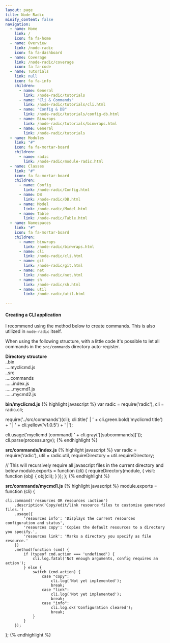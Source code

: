 ```yaml
---
layout: page
title: Node Radic
minify_content: false
navigation:
  - name: Home
    link: /
    icon: fa fa-home
  - name: Overview
    link: /node-radic
    icon: fa fa-dashboard
  - name: Coverage
    link: /node-radic/coverage
    icon: fa fa-code
  - name: Tutorials
    link: null
    icon: fa fa-info
    children:
      - name: General
        link: /node-radic/tutorials
      - name: "Cli & Commands"
        link: /node-radic/tutorials/cli.html
      - name: "Config & DB"
        link: /node-radic/tutorials/config-db.html
      - name: Binwraps
        link: /node-radic/tutorials/binwraps.html
      - name: General
        link: /node-radic/tutorials
  - name: Modules
    link: "#"
    icon: fa fa-mortar-board
    children:
      - name: radic
        link: /node-radic/module-radic.html
  - name: Classes
    link: "#"
    icon: fa fa-mortar-board
    children:
      - name: Config
        link: /node-radic/Config.html
      - name: DB
        link: /node-radic/DB.html
      - name: Model
        link: /node-radic/Model.html
      - name: Table
        link: /node-radic/Table.html
  - name: Namespaces
    link: "#"
    icon: fa fa-mortar-board
    children:
      - name: binwraps
        link: /node-radic/binwraps.html
      - name: cli
        link: /node-radic/cli.html
      - name: git
        link: /node-radic/git.html
      - name: net
        link: /node-radic/net.html
      - name: sh
        link: /node-radic/sh.html
      - name: util
        link: /node-radic/util.html

---
```

#### Creating a CLI application

I recommend using the method below to create commands. This is also utilized in `node-radic` itself.


When using the following structure, with a little code it's possible to let all commands in the `src/commands` directory auto-register.

**Directory structure**  
..bin   
....myclicmd.js  
..src  
....commands  
......index.js  
......mycmd1.js  
......mycmd2.js  


**bin/myclicmd.js**
{% highlight javascript %}
var radic = require('radic'),
    cli = radic.cli;

require('../src/commands')(cli);
cli.title('  |  ' + cli.green.bold('myclicmd title') + '  | ' + cli.yellow('v1.0.5') + ' |');

cli.usage('myclicmd [command] ' + cli.gray('[[subcommands]]'));
cli.parse(process.argv);
{% endhighlight %}


**src/commands/index.js**
{% highlight javascript %}
var radic = require('radic'),
    util = radic.util,
    requireDirectory = util.requireDirectory;

// This will recursively require all javascript files in the current directory and below
module.exports = function (cli) {
    requireDirectory(module, {
        visit: function (obj) {
            obj(cli);
        }
    });
};
{% endhighlight %}


**src/commands/mycmd1.js**
{% highlight javascript %}
module.exports = function (cli) {

    cli.command('resources OR resources :action')
        .description('Copy/edit/link resource files to customise generated files.')
        .usage({
            'resources info': 'Displays the current resources configuration and status',
            'resources copy': 'Copies the default resources to a directory you specify.',
            'resources link': 'Marks a directory you specify as file resource.'
        })
        .method(function (cmd) {
            if (typeof cmd.action === 'undefined') {
                cli.log.fatal('Not enough arguments, config requires an action');
            } else {
                switch (cmd.action) {
                    case "copy":
                        cli.log('Not yet implemented');
                        break;
                    case "link":
                        cli.log('Not yet implemented');
                        break;
                    case "info":
                        cli.log.ok('Configuration cleared');
                        break;
                }
            }
        });



};
{% endhighlight %}
